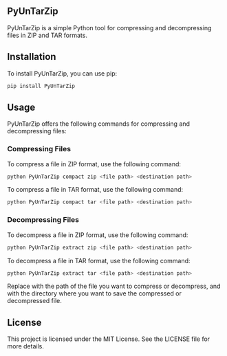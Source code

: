 ## PyUnTarZip
PyUnTarZip is a simple Python tool for compressing and decompressing files in ZIP and TAR formats.
## Installation
To install PyUnTarZip, you can use pip:
```sh
pip install PyUnTarZip
```
## Usage
PyUnTarZip offers the following commands for compressing and decompressing files:
### Compressing Files
To compress a file in ZIP format, use the following command:
```sh
python PyUnTarZip compact zip <file path> <destination path>
```
To compress a file in TAR format, use the following command:
```sh
python PyUnTarZip compact tar <file path> <destination path>
```
### Decompressing Files
To decompress a file in ZIP format, use the following command:
```sh
python PyUnTarZip extract zip <file path> <destination path>
```
To decompress a file in TAR format, use the following command:
```sh
python PyUnTarZip extract tar <file path> <destination path>
```
Replace <file path> with the path of the file you want to compress or decompress, and <destination path> with the directory where you want to save the compressed or decompressed file.
## License
This project is licensed under the MIT License. See the LICENSE file for more details.